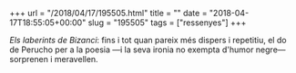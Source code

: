 +++
url = "/2018/04/17/195505.html"
title = ""
date = "2018-04-17T18:55:05+00:00"
slug = "195505"
tags = ["ressenyes"]
+++

*Els laberints de Bizanci*: fins i tot quan pareix més dispers i repetitiu, el do de Perucho per a la poesia —i la seva ironia no exempta d'humor negre— sorprenen i meravellen.

